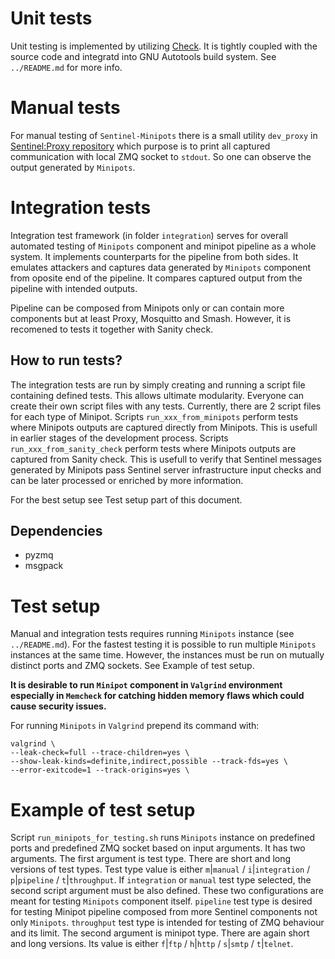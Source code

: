 # Unit tests
Unit testing is implemented by utilizing [Check](https://libcheck.github.io/check/). It is tightly coupled with
the source code and integratd into GNU Autotools build system. See `../README.md`
for more info.

# Manual tests
For manual testing of `Sentinel-Minipots` there is a small utility `dev_proxy`
in [Sentinel:Proxy repository](https://gitlab.nic.cz/turris/sentinel/proxy)
which purpose is to print all captured communication with local
ZMQ socket to `stdout`. So one can observe the output generated by `Minipots`.

# Integration tests
Integration test framework (in folder `integration`) serves for overall automated
testing of `Minipots` component and minipot pipeline as a whole system.
It implements counterparts for the pipeline from both sides.
It emulates attackers and captures data generated by `Minipots` component
from oposite end of the pipeline. It compares captured output from the pipeline
with intended outputs.

Pipeline can be composed from Minipots only or can contain more
components but at least Proxy, Mosquitto and Smash.
However, it is recomened to tests it together with Sanity check.

## How to run tests?
The integration tests are run by simply creating and running a script file
containing defined tests. This allows ultimate modularity. Everyone can create
their own script files with any tests. Currently, there are 2 script files for
each type of Minipot. Scripts `run_xxx_from_minipots` perform tests where Minipots
outputs are captured directly from Minipots. This is usefull in earlier stages
of the development process. Scripts `run_xxx_from_sanity_check` perform tests
where Minipots outputs are captured from Sanity check. This is usefull to
verify that Sentinel messages generated by Minipots pass Sentinel server
infrastructure input checks and can be later processed or enriched by more
information.

For the best setup see Test setup part of this document.

## Dependencies
- pyzmq
- msgpack

# Test setup
Manual and integration tests requires running `Minipots` instance (see `../README.md`).
For the fastest testing it is possible to run multiple `Minipots` instances
at the same time. However, the instances must be run on mutually distinct
ports and ZMQ sockets. See Example of test setup.

**It is desirable to run `Minipot` component in `Valgrind` environment
especially in `Memcheck` for catching hidden memory flaws which could cause
security issues.**

For running `Minipots` in `Valgrind` prepend its command with:
```
valgrind \
--leak-check=full --trace-children=yes \
--show-leak-kinds=definite,indirect,possible --track-fds=yes \
--error-exitcode=1 --track-origins=yes \
```

# Example of test setup
Script `run_minipots_for_testing.sh` runs `Minipots` instance
on predefined ports and predefined ZMQ socket based on input arguments.
It has two arguments. The first argument is test type. There are short and long
versions of test types. Test type value is either `m`|`manual` / `i`|`integration` /
`p`|`pipeline` / `t`|`throughput`. If `integration` or `manual` test type
selected, the second script argument must be also defined. These two
configurations are meant for testing `Minipots` component itself.
`pipeline` test type is desired for testing Minipot pipeline composed from more
Sentinel components not only `Minipots`. `throughput` test type is intended for
testing of ZMQ behaviour and its limit. The second argument is minipot type.
There are again short and long versions. Its value is either `f`|`ftp` /
`h`|`http` / `s`|`smtp` / `t`|`telnet`.
